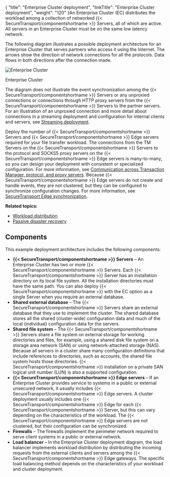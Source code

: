 {
    "title": "Enterprise Cluster deployment",
    "linkTitle": "Enterprise Cluster deployment",
    "weight": "120"
}An Enterprise Cluster (EC) distributes the workload among a collection of networked {{< SecureTransport/componentshortname  >}} Servers, all of which are active. All servers in an Enterprise Cluster must be on the same low latency network.

The following diagram illustrates a possible deployment architecture for an Enterprise Cluster that serves partners who access it using the Internet. The arrows show the direction of
network connections for all the protocols. Data flows in both directions after the
connection made.

<img src="/Images/SecureTransport/STDeployment_LEC.png" class="maxWidth" alt="Enterprise Cluster" />

Enterprise Cluster

The diagram does not illustrate the event synchronization among the {{< SecureTransport/componentshortname  >}} Servers or any unproxied connections or connections through HTTP proxy servers from the {{< SecureTransport/componentshortname  >}} Servers to the partner servers. For an illustration of an unproxied connection and more detail about connections in a streaming deployment and configuration for internal clients and servers, see [Streaming deployment](#Streamin).

Deploy the number of {{< SecureTransport/componentshortname  >}} Servers and {{< SecureTransport/componentshortname  >}} Edge servers required for your file transfer workload. The connections from the TM Servers on the {{< SecureTransport/componentshortname  >}} Servers to the protocol and SOCKS5 proxy servers on the {{< SecureTransport/componentshortname  >}} Edge servers is many-to-many, so you can design your deployment with consistent or specialized configuration. For more information, see [Communication across Transaction Manager, protocol, and proxy servers](../../../c_st_setup/c_st_networkzones#SetupMenu_1217491348_1149202). Because {{< SecureTransport/componentshortname  >}} Edge servers do not create and handle events, they are not clustered, but they can be configured to synchronize configuration changes. For more information, see [SecureTransport Edge synchronization](../../../c_st_edge_sync#Edge).

**Related topics:**

-   [Workload distribution](../c_st_workload_distribution)
-   [Passive disaster recovery](../c_st_passive_disaster_recovery)

## Components

This example deployment architecture includes the following components:

-   **{{< SecureTransport/componentshortname >}} Servers** – An Enterprise Cluster has two or more {{< SecureTransport/componentshortname >}} Servers. Each {{< SecureTransport/componentshortname >}} Server has an installation directory on its local file system. All the installation directories must have the same path. You can also deploy {{< SecureTransport/componentshortname >}} with the EC option as a single Server when you require an external database.
-   **Shared external database** – The {{< SecureTransport/componentshortname >}} Servers share an external database that they use to implement the cluster. The shared database stores all the shared (cluster-wide) configuration data and much of the local (individual) configuration data for the servers.
-   **Shared file system** – The {{< SecureTransport/componentshortname >}} Servers share a file system on external storage for working directories and files, for example, using a shared disk file system on a storage area network (SAN) or using network-attached storage (NAS). Because all servers in a cluster share many configuration definitions that include references to directories, such as accounts, the shared file system hosts those directories. {{< SecureTransport/componentshortname >}} installation on a private SAN logical unit number (LUN) is also a supported configuration.
-   **{{< SecureTransport/componentshortname >}} Edge servers** – If an Enterprise Cluster provides service to systems in a public or external unsecured network, it usually includes {{< SecureTransport/componentshortname >}} Edge servers. A cluster deployment usually includes one {{< SecureTransport/componentshortname >}} Edge for each {{< SecureTransport/componentshortname >}} Server, but this can vary depending on the characteristics of the workload. The {{< SecureTransport/componentshortname >}} Edge servers are not clustered, but their configuration can be synchronized.
-   **Firewalls** – The firewalls implement the perimeter network required to serve client systems in a public or external network.
-   **Load balancer** – In the Enterprise Cluster deployment diagram, the load balancer implements workload distribution by distributing the incoming requests from the external clients and servers among the {{< SecureTransport/componentshortname >}} Edge gateways. The specific load balancing method depends on the characteristics of your workload and cluster deployment.
